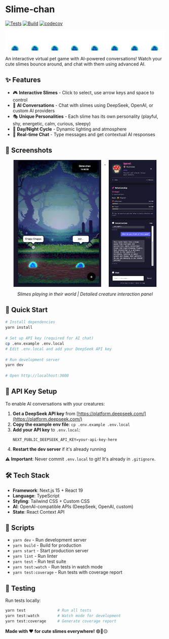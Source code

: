 # Slime-chan

[![Tests](https://github.com/mapleleafjack/slime-chan/actions/workflows/test.yml/badge.svg)](https://github.com/mapleleafjack/slime-chan/actions/workflows/test.yml)
[![Build](https://github.com/mapleleafjack/slime-chan/actions/workflows/build.yml/badge.svg)](https://github.com/mapleleafjack/slime-chan/actions/workflows/build.yml)
[![codecov](https://codecov.io/gh/mapleleafjack/slime-chan/branch/main/graph/badge.svg)](https://codecov.io/gh/mapleleafjack/slime-chan)

![Slime-chan](public/assets/blue/idle.png)

An interactive virtual pet game with AI-powered conversations! Watch your cute slimes bounce around, and chat with them using advanced AI.

## ✨ Features

- 🎮 **Interactive Slimes** - Click to select, use arrow keys and space to control
- 🤖 **AI Conversations** - Chat with slimes using DeepSeek, OpenAI, or custom AI providers
- 🎭 **Unique Personalities** - Each slime has its own personality (playful, shy, energetic, calm, curious, sleepy)
- 🌅 **Day/Night Cycle** - Dynamic lighting and atmosphere
- 💬 **Real-time Chat** - Type messages and get contextual AI responses

## 📸 Screenshots

<p align="center">
  <a href=".github/screenshots/gameplay.png">
    <img src=".github/screenshots/gameplay.png" alt="Gameplay" height="400" style="vertical-align: top; margin-right: 10px;" />
  </a>
  <a href=".github/screenshots/creature-detail.png">
    <img src=".github/screenshots/creature-detail.png" alt="Creature Detail" height="400" style="vertical-align: top; margin-left: 10px;" />
  </a>
</p>
<p align="center">
  <em>Slimes playing in their world | Detailed creature interaction panel</em>
</p>


## 🚀 Quick Start

```bash
# Install dependencies
yarn install

# Set up API key (required for AI chat)
cp .env.example .env.local
# Edit .env.local and add your DeepSeek API key

# Run development server
yarn dev

# Open http://localhost:3000
```

## 🔑 API Key Setup

To enable AI conversations with your creatures:

1. **Get a DeepSeek API key** from [https://platform.deepseek.com/](https://platform.deepseek.com/)
2. **Copy the example env file**: `cp .env.example .env.local`
3. **Add your API key** to `.env.local`:
   ```
   NEXT_PUBLIC_DEEPSEEK_API_KEY=your-api-key-here
   ```
4. **Restart the dev server** if it's already running

⚠️ **Important**: Never commit `.env.local` to git! It's already in `.gitignore`.


## 🛠️ Tech Stack

- **Framework**: Next.js 15 + React 19
- **Language**: TypeScript
- **Styling**: Tailwind CSS + Custom CSS
- **AI**: OpenAI-compatible APIs (DeepSeek, OpenAI, custom)
- **State**: React Context API

## 📝 Scripts

- `yarn dev` - Run development server
- `yarn build` - Build for production
- `yarn start` - Start production server
- `yarn lint` - Run linter
- `yarn test` - Run test suite
- `yarn test:watch` - Run tests in watch mode
- `yarn test:coverage` - Run tests with coverage report

## 🧪 Testing

Run tests locally:
```bash
yarn test              # Run all tests
yarn test:watch        # Watch mode for development
yarn test:coverage     # Generate coverage report
```


**Made with ❤️ for cute slimes everywhere!** 🟢🔴🟡

